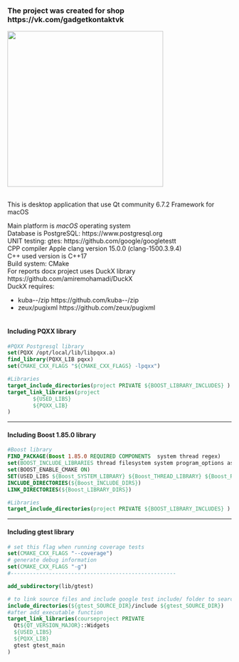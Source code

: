 <h3>The project was created for shop https://vk.com/gadgetkontaktvk</h3>
<img src="https://github.com/user-attachments/assets/c2a456a1-3fbf-4820-9fe0-89b7f6532044" width="350">
<br><br>

This is desktop application that use Qt community 6.7.2 Framework for macOS<br>
<div>Main platform is <i>macOS</i> operating system</div>
<div>Database is PostgreSQL: https://www.postgresql.org</div>
<div>UNIT testing: gtes: https://github.com/google/googletestt</div>
<div>CPP compiler Apple clang version 15.0.0 (clang-1500.3.9.4)</div>
<div>C++ used version is C++17<div>
<div>Build system: CMake</div>
For reports docx project uses DuckX library https://github.com/amiremohamadi/DuckX <br>
DuckX requires: <br>
<table> 
  <ul>
    <li>
      <span>kuba--/zip https://github.com/kuba--/zip</span>
    </li>
    <li>
      <span>zeux/pugixml https://github.com/zeux/pugixml</span>
    </li>
  </ul>
</table>


 <h4>Including PQXX library</h4>

```cmake
#PQXX Postgresql library
set(PQXX /opt/local/lib/libpqxx.a)
find_library(PQXX_LIB pqxx)
set(CMAKE_CXX_FLAGS "${CMAKE_CXX_FLAGS} -lpqxx")

#Libraries
target_include_directories(project PRIVATE ${BOOST_LIBRARY_INCLUDES} )
target_link_libraries(project
        ${USED_LIBS}
        ${PQXX_LIB}
)
```
<hr>
<h4>Including Boost 1.85.0 library</h4>

```cmake
#Boost library
FIND_PACKAGE(Boost 1.85.0 REQUIRED COMPONENTS  system thread regex)
set(BOOST_INCLUDE_LIBRARIES thread filesystem system program_options asio date_time)
set(BOOST_ENABLE_CMAKE ON)
SET(USED_LIBS ${Boost_SYSTEM_LIBRARY} ${Boost_THREAD_LIBRARY} ${Boost_REGEX_LIBRARY})
INCLUDE_DIRECTORIES(${Boost_INCLUDE_DIRS})
LINK_DIRECTORIES(${Boost_LIBRARY_DIRS})

#Libraries
target_include_directories(project PRIVATE ${BOOST_LIBRARY_INCLUDES} )
```

<hr>
<h4>Including gtest library</h4>

  ```cmake
  # set this flag when running coverage tests
  set(CMAKE_CXX_FLAGS "--coverage")
  # generate debug information
  set(CMAKE_CXX_FLAGS "-g")
  #----------------------------------------------------

  add_subdirectory(lib/gtest)

  # to link source files and include google test include/ folder to search the files
  include_directories(${gtest_SOURCE_DIR}/include ${gtest_SOURCE_DIR})
#after add_executable function
target_link_libraries(courseproject PRIVATE
    Qt${QT_VERSION_MAJOR}::Widgets
    ${USED_LIBS}
    ${PQXX_LIB}
    gtest gtest_main
)
```
